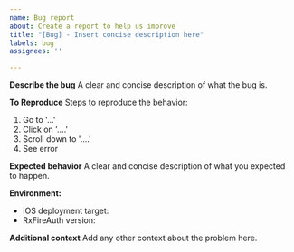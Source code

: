 ```yaml
---
name: Bug report
about: Create a report to help us improve
title: "[Bug] - Insert concise description here"
labels: bug
assignees: ''

---
```


**Describe the bug**
A clear and concise description of what the bug is.

**To Reproduce**
Steps to reproduce the behavior:
1. Go to '...'
2. Click on '....'
3. Scroll down to '....'
4. See error

**Expected behavior**
A clear and concise description of what you expected to happen.

**Environment:**
 - iOS deployment target:
 - RxFireAuth version:

**Additional context**
Add any other context about the problem here.
